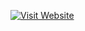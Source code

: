
[![Visit Website](https://img.shields.io/badge/Website-Click%20Here-blue)](https://heremuuuloveroblox.github.io/FoodCourt-Website/)
